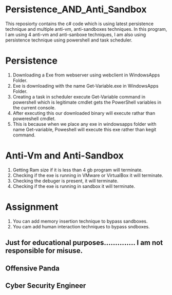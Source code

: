 # Persistence_AND_Anti_Sandbox
This reposiorty contains the c# code which is using latest persistence technique and multiple anti-vm, anti-sandboxes techniques. In this program, I am using 4 anti-vm and anti-sanboxe techniques, I am also using persistence technique using powershell and task scheduler.


# Persistence
1) Downloading a Exe from webserver using webclient in WindowsApps Folder.
2) Exe is downloading with the name Get-Variable.exe in WindowsApps Folder.
3) Creating a task in scheduler execute Get-Variable command in powershell which is legitimate cmdlet gets the PowerShell variables in the current console.
4) After executing this our downloaded binary will execute rathar than powereshell cmdlet.
5) This is because when we place any exe in windowsapps folder with name Get-variable, Poweshell will execute this exe rather than kegit command.


# Anti-Vm and Anti-Sandbox
1) Getting Ram size if it is less than 4 gb program will terminate.
2) Checking if the exe is running in VMware or VirtualBox it will terminate.
3) Checking the debuger is present, it will terminate.
4) Checking if the exe is running in sandbox it will terminate.


# Assignment
1) You can add memory insertion technique to bypass sandboxes.
2) You cam add human interaction techniques to bypass sndboxes.




## Just for educational purposes.............. I am not responsible for misuse.
## Offensive Panda
## Cyber Security Engineer

